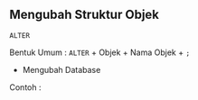 ## **Mengubah Struktur Objek**

  `ALTER`

  Bentuk Umum : `ALTER` + Objek + Nama Objek + `;`
  
  - Mengubah Database
   > 
  Contoh : 
  
